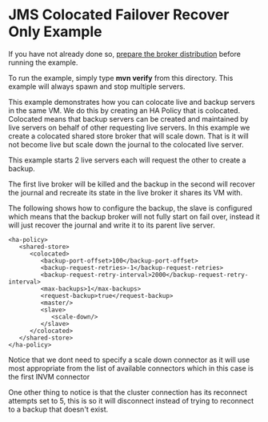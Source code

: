 # JMS Colocated Failover Recover Only Example

If you have not already done so, [prepare the broker distribution](../../../../README.md#getting-started) before running the example.

To run the example, simply type **mvn verify** from this directory. This example will always spawn and stop multiple servers.

This example demonstrates how you can colocate live and backup servers in the same VM. We do this by creating an HA Policy that is colocated. Colocated means that backup servers can be created and maintained by live servers on behalf of other requesting live servers. In this example we create a colocated shared store broker that will scale down. That is it will not become live but scale down the journal to the colocated live server.

This example starts 2 live servers each will request the other to create a backup.

The first live broker will be killed and the backup in the second will recover the journal and recreate its state in the live broker it shares its VM with.

The following shows how to configure the backup, the slave is configured **<scale-down/>** which means that the backup broker will not fully start on fail over, instead it will just recover the journal and write it to its parent live server.

    <ha-policy>
       <shared-store>
          <colocated>
             <backup-port-offset>100</backup-port-offset>
             <backup-request-retries>-1</backup-request-retries>
             <backup-request-retry-interval>2000</backup-request-retry-interval>
             <max-backups>1</max-backups>
             <request-backup>true</request-backup>
             <master/>
             <slave>
                <scale-down/>
             </slave>
          </colocated>
       </shared-store>
    </ha-policy>

Notice that we dont need to specify a scale down connector as it will use most appropriate from the list of available connectors which in this case is the first INVM connector

One other thing to notice is that the cluster connection has its reconnect attempts set to 5, this is so it will disconnect instead of trying to reconnect to a backup that doesn't exist.